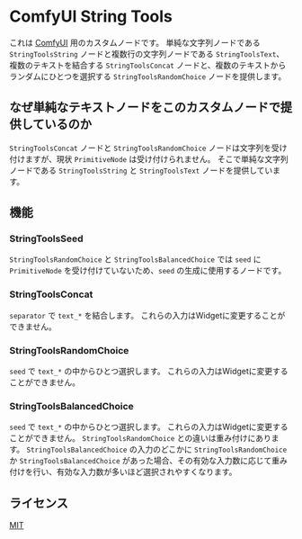 # ComfyUI String Tools

これは [ComfyUI](https://github.com/comfyanonymous/ComfyUI) 用のカスタムノードです。
単純な文字列ノードである `StringToolsString` ノードと複数行の文字列ノードである `StringToolsText`、
複数のテキストを結合する `StringToolsConcat` ノードと、複数のテキストからランダムにひとつを選択する `StringToolsRandomChoice` ノードを提供します。

## なぜ単純なテキストノードをこのカスタムノードで提供しているのか

`StringToolsConcat` ノードと `StringToolsRandomChoice` ノードは文字列を受け付けますが、現状 `PrimitiveNode` は受け付けられません。
そこで単純な文字列ノードである `StringToolsString` と `StringToolsText` ノードを提供しています。

## 機能

### StringToolsSeed 

`StringToolsRandomChoice` と `StringToolsBalancedChoice` では `seed` に `PrimitiveNode` を受け付けていないため、`seed` の生成に使用するノードです。

### StringToolsConcat 

`separator` で `text_*` を結合します。
これらの入力はWidgetに変更することができません。

### StringToolsRandomChoice

`seed` で `text_*` の中からひとつ選択します。
これらの入力はWidgetに変更することができません。

### StringToolsBalancedChoice

`seed` で `text_*` の中からひとつ選択します。
これらの入力はWidgetに変更することができません。
`StringToolsRandomChoice` との違いは重み付けにあります。
`StringToolsBalancedChoice` の入力のどこかに `StringToolsRandomChoice` か `StringToolsBalancedChoice` があった場合、その有効な入力数に応じて重み付けを行い、有効な入力数が多いほど選択されやすくなります。

## ライセンス

[MIT](./LICENSE)
